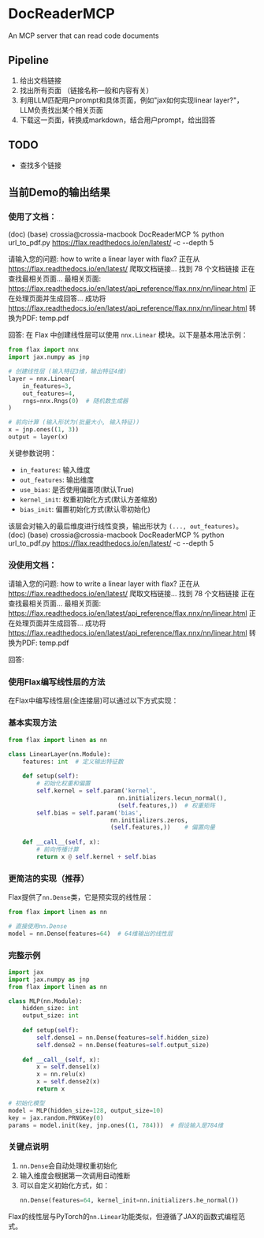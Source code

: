 # DocReaderMCP
An MCP server that can read code documents

## Pipeline
1. 给出文档链接
2. 找出所有页面 （链接名称一般和内容有关）
3. 利用LLM匹配用户prompt和具体页面，例如"jax如何实现linear layer?"，LLM负责找出某个相关页面
4. 下载这一页面，转换成markdown，结合用户prompt，给出回答

## TODO
- 查找多个链接

## 当前Demo的输出结果

### 使用了文档：
(doc) (base) crossia@crossia-macbook DocReaderMCP % python url_to_pdf.py https://flax.readthedocs.io/en/latest/ -c --depth 5 

请输入您的问题: how to write a linear layer with flax?
正在从 https://flax.readthedocs.io/en/latest/ 爬取文档链接...
找到 78 个文档链接
正在查找最相关页面...
最相关页面: https://flax.readthedocs.io/en/latest/api_reference/flax.nnx/nn/linear.html
正在处理页面并生成回答...
成功将 https://flax.readthedocs.io/en/latest/api_reference/flax.nnx/nn/linear.html 转换为PDF: temp.pdf

回答:
在 Flax 中创建线性层可以使用 `nnx.Linear` 模块。以下是基本用法示例：

```python
from flax import nnx
import jax.numpy as jnp

# 创建线性层 (输入特征3维，输出特征4维)
layer = nnx.Linear(
    in_features=3, 
    out_features=4,
    rngs=nnx.Rngs(0)  # 随机数生成器
)

# 前向计算 (输入形状为(批量大小, 输入特征))
x = jnp.ones((1, 3))
output = layer(x)
```

关键参数说明：
- `in_features`: 输入维度
- `out_features`: 输出维度 
- `use_bias`: 是否使用偏置项(默认True)
- `kernel_init`: 权重初始化方式(默认方差缩放)
- `bias_init`: 偏置初始化方式(默认零初始化)

该层会对输入的最后维度进行线性变换，输出形状为 `(..., out_features)`。
(doc) (base) crossia@crossia-macbook DocReaderMCP % python url_to_pdf.py https://flax.readthedocs.io/en/latest/ -c --depth 5 


### 没使用文档：
请输入您的问题: how to write a linear layer with flax?
正在从 https://flax.readthedocs.io/en/latest/ 爬取文档链接...
找到 78 个文档链接
正在查找最相关页面...
最相关页面: https://flax.readthedocs.io/en/latest/api_reference/flax.nnx/nn/linear.html
正在处理页面并生成回答...
成功将 https://flax.readthedocs.io/en/latest/api_reference/flax.nnx/nn/linear.html 转换为PDF: temp.pdf

回答:
### 使用Flax编写线性层的方法

在Flax中编写线性层(全连接层)可以通过以下方式实现：

### 基本实现方法

```python
from flax import linen as nn

class LinearLayer(nn.Module):
    features: int  # 定义输出特征数
    
    def setup(self):
        # 初始化权重和偏置
        self.kernel = self.param('kernel', 
                               nn.initializers.lecun_normal(),
                               (self.features,))  # 权重矩阵
        self.bias = self.param('bias',
                             nn.initializers.zeros,
                             (self.features,))    # 偏置向量
    
    def __call__(self, x):
        # 前向传播计算
        return x @ self.kernel + self.bias
```

### 更简洁的实现（推荐）

Flax提供了`nn.Dense`类，它是预实现的线性层：

```python
from flax import linen as nn

# 直接使用nn.Dense
model = nn.Dense(features=64)  # 64维输出的线性层
```

### 完整示例

```python
import jax
import jax.numpy as jnp
from flax import linen as nn

class MLP(nn.Module):
    hidden_size: int
    output_size: int
    
    def setup(self):
        self.dense1 = nn.Dense(features=self.hidden_size)
        self.dense2 = nn.Dense(features=self.output_size)
    
    def __call__(self, x):
        x = self.dense1(x)
        x = nn.relu(x)
        x = self.dense2(x)
        return x

# 初始化模型
model = MLP(hidden_size=128, output_size=10)
key = jax.random.PRNGKey(0)
params = model.init(key, jnp.ones((1, 784)))  # 假设输入是784维
```

### 关键点说明

1. `nn.Dense`会自动处理权重初始化
2. 输入维度会根据第一次调用自动推断
3. 可以自定义初始化方式，如：
   ```python
   nn.Dense(features=64, kernel_init=nn.initializers.he_normal())
   ```

Flax的线性层与PyTorch的`nn.Linear`功能类似，但遵循了JAX的函数式编程范式。